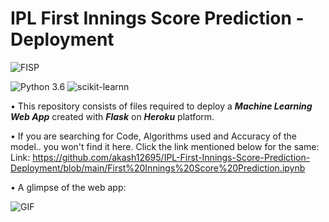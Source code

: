 # IPL First Innings Score Prediction - Deployment

![FISP](readme-resources/first-innings-banner.png)

![Python 3.6](https://img.shields.io/badge/Python-3.6-brightgreen.svg) ![scikit-learnn](https://img.shields.io/badge/Library-Scikit_Learn-orange.svg)

• This repository consists of files required to deploy a ___Machine Learning Web App___ created with ___Flask___ on ___Heroku___ platform.

• If you are searching for Code, Algorithms used and Accuracy of the model.. you won't find it here. Click the link mentioned below for the same:
Link: https://github.com/akash12695/IPL-First-Innings-Score-Prediction-Deployment/blob/main/First%20Innings%20Score%20Prediction.ipynb

• A glimpse of the web app:

 
  ![GIF](readme_resources/ipl-first-innings-score-predictor.gif)
 
